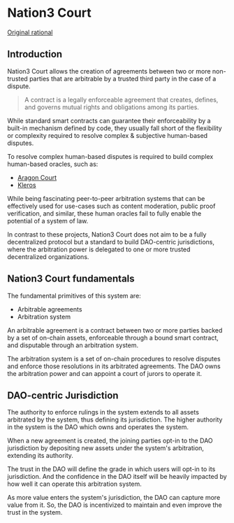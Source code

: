 # Nation3 Court <!-- omit in toc -->

[Original rational](https://forum.nation3.org/t/nation3-court-a-backbone-to-bootstrap-a-circular-economy-by-increasing-trust-between-citizens/553)

## Introduction

Nation3 Court allows the creation of agreements between two or more non-trusted parties that are arbitrable by a trusted third party in the case of a dispute.

> A contract is a legally enforceable agreement that creates, defines, and governs mutual rights and obligations among its parties.

While standard smart contracts can guarantee their enforceability by a built-in mechanism defined by code, they usually fall short of the flexibility or complexity required to resolve complex & subjective human-based disputes.

To resolve complex human-based disputes is required to build complex human-based oracles, such as:

- [Aragon Court](https://github.com/aragon/aragon-court)
- [Kleros](https://github.com/kleros)

While being fascinating peer-to-peer arbitration systems that can be effectively used for use-cases such as content moderation, public proof verification, and similar, these human oracles fail to fully enable the potential of a system of law.

In contrast to these projects, Nation3 Court does not aim to be a fully decentralized protocol but a standard to build DAO-centric jurisdictions, where the arbitration power is delegated to one or more trusted decentralized organizations.

## Nation3 Court fundamentals

The fundamental primitives of this system are:
- Arbitrable agreements
- Arbitration system

An arbitrable agreement is a contract between two or more parties backed by a set of on-chain assets, enforceable through a bound smart contract, and disputable through an arbitration system.

The arbitration system is a set of on-chain procedures to resolve disputes and enforce those resolutions in its arbitrated agreements. The DAO owns the arbitration power and can appoint a court of jurors to operate it.

## DAO-centric Jurisdiction

The authority to enforce rulings in the system extends to all assets arbitrated by the system, thus defining its jurisdiction. The higher authority in the system is the DAO which owns and operates the system.

When a new agreement is created, the joining parties opt-in to the DAO jurisdiction by depositing new assets under the system's arbitration, extending its authority.

The trust in the DAO will define the grade in which users will opt-in to its jurisdiction. And the confidence in the DAO itself will be heavily impacted by how well it can operate this arbitration system.

As more value enters the system's jurisdiction, the DAO can capture more value from it. So, the DAO is incentivized to maintain and even improve the trust in the system.